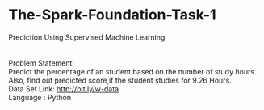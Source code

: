 # The-Spark-Foundation-Task-1<br>
Prediction Using Supervised Machine Learning<br>
<br><br>
Problem Statement:<br>
Predict the percentage of an student based on the number of study hours. Also, find out predicted score,if the student studies for 9.26 Hours.<br>
Data Set Link: http://bit.ly/w-data<br>
Language : Python<br>
